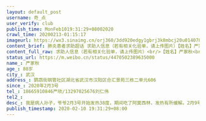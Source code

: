 ```yaml
---
layout: default_post
username: 奇_点
user_verify: club
publish_time: MonFeb1019:31:29+08002020
crawl_time: 20200213-01:15:17
imageurl: https://wx3.sinaimg.cn/orj360/3dd920edgy1gbrj3k8mbcj20u014078m.jpg,https://wx2.sinaimg.cn/orj360/3dd920edgy1gbrj3lem18j20u014042l.jpg,https://wx2.sinaimg.cn/orj360/3dd920edgy1gbrj3o1i6aj21400u0wiy.jpg
content_brief: 肺炎患者求助超话 求助人信息（若有相关化验单，请上传图片）【姓名】严家秋【年龄】80岁【身份证】420102193910010014【所在城市】武汉【所在小区、社区】鹦鹉街钢管社区 湖北省武汉市汉阳区合汇景苑三栋二单元606【患病时间】2020年2月3号【联系方式】18665910846 严欣/13297025676 刘仁 ...全文
content_full_raw: 求助人信息（若有相关化验单，请上传图片）<br/>【姓名】严家秋<br/>【年龄】80岁<br/>【身份证】420102193910010014<br/>【所在城市】武汉<br/>【所在小区、社区】鹦鹉街钢管社区湖北省武汉市汉阳区合汇景苑三栋二单元606<br/>【患病时间】2020年2月3号<br/>【联系方式】18665910846严欣/13297025676刘仁伟<br/>【病情描述】我是病人孙子，爷爷2月3号开始发热38度，期间吃了阿莫西林，发热有所缓解。2月9号下午由于反复发热，伴随呼吸不畅，乏力，无食欲，疑似新冠肺炎，遂到鹦鹉社区卫生服务中心进行检查，CT和血液检验结果显示肺部感染，片状，斑状高密度灶，边界模糊，高度疑似新冠肺炎，医生建议做核酸检测。由于道路上私家车禁行，社区又无接送车辆可以安排，叔叔只得驾驶电动单车送爷爷去检查。2月10号上午到武汉科技大学汉阳医院进行核酸检测，结果尚未拿到，但已基本确诊，相关病情已向社区报备。我已从网上购买了奥司他韦，拜复乐和莲花清瘟给爷爷服用，目前在家隔离等待诊断结果和救治安排。爷爷多年心脏病病史，曾晕倒急救数次，且年轻时负过重伤，加上本次肺炎病情，身体非常虚弱。现向各位求助，请大家帮忙扩散本条求助信息，让更多仁人义士和相关单位看到，期望能尽快安排定点医疗机构援助收治。万分感激！！！🙏🙏🙏<br/><ahref='/n/凤凰新闻客户端'>@凤凰新闻客户端</a><ahref='/n/丁香医生'>@丁香医生</a><ahref='/n/丁香园'>@丁香园</a><ahref='/n/光明日报'>@光明日报</a><ahref='/n/华科大校友录'>@华科大校友录</a><ahref='/n/环球时报'>@环球时报</a><ahref='/n/华中科技大学'>@华中科技大学</a><ahref='/n/健康武汉官微'>@健康武汉官微</a><ahref='/n/经视直播'>@经视直播</a><ahref='/n/老陶在路上'>@老陶在路上</a><ahref='/n/人民日报'>@人民日报</a><ahref='/n/人民网'>@人民网</a><ahref='/n/人民网舆情数据中心'>@人民网舆情数据中心</a><ahref='/n/三联生活周刊'>@三联生活周刊</a><ahref='/n/武汉疾控'>@武汉疾控</a><ahref='/n/武汉市长专线'>@武汉市长专线</a><ahref='/n/武汉晚报'>@武汉晚报</a><ahref='/n/新京报'>@新京报</a><ahref='/n/新华网'>@新华网</a><ahref='/n/央视新闻'>@央视新闻</a><ahref='/n/中国日报'>@中国日报</a><ahref='/n/中国新闻网'>@中国新闻网</a><ahref='/n/童之伟'>@童之伟</a>
status_url: https://m.weibo.cn/status/4470502389635000
name_: 严家秋
age_: 80岁
city_: 武汉
address_: 鹦鹉街钢管社区湖北省武汉市汉阳区合汇景苑三栋二单元606
since_: 2020年2月3号
tel_: 18665910846严欣/13297025676刘仁伟
tel2_: 
desc_: 我是病人孙子，爷爷2月3号开始发热38度，期间吃了阿莫西林，发热有所缓解。2月9号下午由于反复发热，伴随呼吸不畅，乏力，无食欲，疑似新冠肺炎，遂到鹦鹉社区卫生服务中心进行检查，CT和血液检验结果显示肺部感染，片状，斑状高密度灶，边界模糊，高度疑似新冠肺炎，医生建议做核酸检测。由于道路上私家车禁行，社区又无接送车辆可以安排，叔叔只得驾驶电动单车送爷爷去检查。2月10号上午到武汉科技大学汉阳医院进行核酸检测，结果尚未拿到，但已基本确诊，相关病情已向社区报备。我已从网上购买了奥司他韦，拜复乐和莲花清瘟给爷爷服用，目前在家隔离等待诊断结果和救治安排。爷爷多年心脏病病史，曾晕倒急救数次，且年轻时负过重伤，加上本次肺炎病情，身体非常虚弱。现向各位求助，请大家帮忙扩散本条求助信息，让更多仁人义士和相关单位看到，期望能尽快安排定点医疗机构援助收治。万分感激！！！🙏🙏🙏<ahref='/n/凤凰新闻客户端'>@凤凰新闻客户端</a><ahref='/n/丁香医生'>@丁香医生</a><ahref='/n/丁香园'>@丁香园</a><ahref='/n/光明日报'>@光明日报</a><ahref='/n/华科大校友录'>@华科大校友录</a><ahref='/n/环球时报'>@环球时报</a><ahref='/n/华中科技大学'>@华中科技大学</a><ahref='/n/健康武汉官微'>@健康武汉官微</a><ahref='/n/经视直播'>@经视直播</a><ahref='/n/老陶在路上'>@老陶在路上</a><ahref='/n/人民日报'>@人民日报</a><ahref='/n/人民网'>@人民网</a><ahref='/n/人民网舆情数据中心'>@人民网舆情数据中心</a><ahref='/n/三联生活周刊'>@三联生活周刊</a><ahref='/n/武汉疾控'>@武汉疾控</a><ahref='/n/武汉市长专线'>@武汉市长专线</a><ahref='/n/武汉晚报'>@武汉晚报</a><ahref='/n/新京报'>@新京报</a><ahref='/n/新华网'>@新华网</a><ahref='/n/央视新闻'>@央视新闻</a><ahref='/n/中国日报'>@中国日报</a><ahref='/n/中国新闻网'>@中国新闻网</a><ahref='/n/童之伟'>@童之伟</a>
publish_timestamp: 2020-02-10 19:31:29+08:00
---
```

